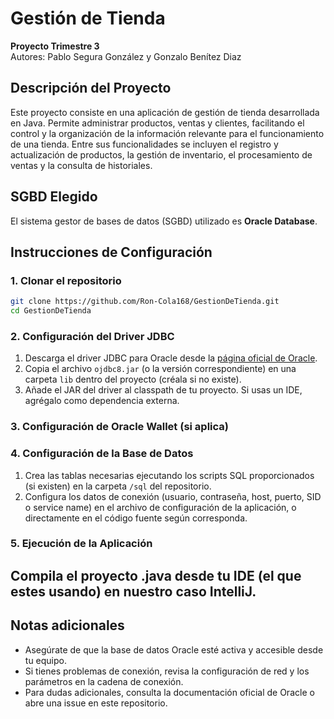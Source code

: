 # Gestión de Tienda

**Proyecto Trimestre 3**  
Autores: Pablo Segura González y Gonzalo Benítez Diaz

## Descripción del Proyecto

Este proyecto consiste en una aplicación de gestión de tienda desarrollada en Java. Permite administrar productos, ventas y clientes, facilitando el control y la organización de la información relevante para el funcionamiento de una tienda. Entre sus funcionalidades se incluyen el registro y actualización de productos, la gestión de inventario, el procesamiento de ventas y la consulta de historiales.

## SGBD Elegido

El sistema gestor de bases de datos (SGBD) utilizado es **Oracle Database**.

## Instrucciones de Configuración

### 1. Clonar el repositorio

```bash
git clone https://github.com/Ron-Cola168/GestionDeTienda.git
cd GestionDeTienda
```

### 2. Configuración del Driver JDBC

1. Descarga el driver JDBC para Oracle desde la [página oficial de Oracle](https://www.oracle.com/database/technologies/appdev/jdbc-downloads.html).
2. Copia el archivo `ojdbc8.jar` (o la versión correspondiente) en una carpeta `lib` dentro del proyecto (créala si no existe).
3. Añade el JAR del driver al classpath de tu proyecto. Si usas un IDE, agrégalo como dependencia externa.
### 3. Configuración de Oracle Wallet (si aplica)



### 4. Configuración de la Base de Datos

1. Crea las tablas necesarias ejecutando los scripts SQL proporcionados (si existen) en la carpeta `/sql` del repositorio.
2. Configura los datos de conexión (usuario, contraseña, host, puerto, SID o service name) en el archivo de configuración de la aplicación, o directamente en el código fuente según corresponda.

### 5. Ejecución de la Aplicación

Compila el proyecto .java desde tu IDE (el que estes usando) en nuestro caso IntelliJ.
---

## Notas adicionales

- Asegúrate de que la base de datos Oracle esté activa y accesible desde tu equipo.
- Si tienes problemas de conexión, revisa la configuración de red y los parámetros en la cadena de conexión.
- Para dudas adicionales, consulta la documentación oficial de Oracle o abre una issue en este repositorio.
